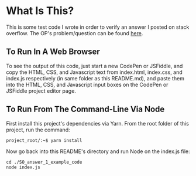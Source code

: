 # What Is This?

This is some test code I wrote in order to verify an answer I posted on stack overflow. The OP's problem/question can be found [here](https://stackoverflow.com/questions/74805484/issue-with-recursive-function-converting-dom-element-to-json/).

## To Run In A Web Browser

To see the output of this code, just start a new CodePen or JSFiddle, and copy the HTML, CSS, and Javascript text from index.html, index.css, and index.js respectively (in same folder as this README.md), and paste them into the HTML, CSS, and Javascript input boxes on the CodePen or JSFiddle project editor page.

## To Run From The Command-Line Via Node

First install this project's dependencies via Yarn. From the root folder of this project, run the command:

    project_root/:~$ yarn install

Now go back into this README's directory and run Node on the index.js file:

    cd ./SO_answer_1_example_code
    node index.js
